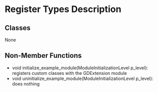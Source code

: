 # Register Types Description

## Classes
None

## Non-Member Functions
- void initialize_example_module(ModuleInitializationLevel p_level): registers custom classes with the GDExtension module
- void uninitialize_example_module(ModuleInitializationLevel p_level): does nothing
